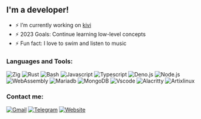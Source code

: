 ## I'm a developer!

- ⚡ I’m currently working on [kivi](https://github.com/devraymondsh/kivi)
- ⚡ 2023 Goals: Continue learning low-level concepts
- ⚡ Fun fact: I love to swim and listen to music

### Languages and Tools:

![Zig](https://img.shields.io/badge/Zig-000000?style=for-the-badge&logo=zig&logoColor=yellow)
![Rust](https://img.shields.io/badge/Rust-000000?style=for-the-badge&logo=rust&logoColor=white)
![Bash](https://img.shields.io/badge/Shell_Script-121011?style=for-the-badge&logo=gnu-bash&logoColor=white)
![Javascript](https://img.shields.io/badge/JavaScript-323330?style=for-the-badge&logo=javascript&logoColor=F7DF1E)
![Typescript](https://img.shields.io/badge/TypeScript-007ACC?style=for-the-badge&logo=typescript&logoColor=white)
![Deno.js](https://img.shields.io/badge/Deno-464647?style=for-the-badge&logo=deno&logoColor=white)
![Node.js](https://img.shields.io/badge/Node.js-339933?style=for-the-badge&logo=nodedotjs&logoColor=white)
![WebAssembly](https://img.shields.io/badge/WebAssembly-654FF0?style=for-the-badge&logo=WebAssembly&logoColor=white)
![Mariadb](https://img.shields.io/badge/MariaDB-003545?style=for-the-badge&logo=mariadb&logoColor=white)
![MongoDB](https://img.shields.io/badge/MongoDB-4EA94B?style=for-the-badge&logo=mongodb&logoColor=white)
![Vscode](https://img.shields.io/badge/Visual_Studio_Code-0078D4?style=for-the-badge&logo=visual%20studio%20code&logoColor=white)
![Alacritty](https://img.shields.io/badge/alacritty-F46D01?style=for-the-badge&logo=alacritty&logoColor=white)
![Artixlinux](https://img.shields.io/badge/Artix_Linux-1793D1?style=for-the-badge&logo=artix-linux&logoColor=white)


### Contact me:

<a href="mailto:devraymondsh@gmail.com" target="_blank">![Gmail](https://img.shields.io/badge/Gmail-D14836?style=for-the-badge&logo=gmail&logoColor=white)</a>
<a href="https://t.me/devraymondsh" target="_blank">![Telegram](https://img.shields.io/badge/Telegram-2CA5E0?style=for-the-badge&logo=telegram&logoColor=white)</a>
<a href="https://mahdi-sharifi.ir" target="_blank">![Website](https://img.shields.io/badge/website-000000?style=for-the-badge&logo=About.me&logoColor=white)</a>
